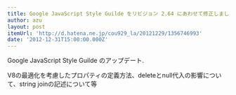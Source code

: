 ```yaml
---
title: Google JavaScript Style Guilde をリビジョン 2.64 にあわせて修正しました - フリーフォーム フリークアウト
author: azu
layout: post
itemUrl: 'http://d.hatena.ne.jp/cou929_la/20121229/1356746993'
date: '2012-12-31T15:00:00.000Z'
---
```

Google JavaScript Style Guilde のアップデート.

V8の最適化を考慮したプロパティの定義方法、deleteとnull代入の影響について、string joinの記述について等
